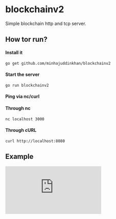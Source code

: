 # blockchainv2


Simple blockchain http and tcp server.

## How tor run?

#### Install it

``` go get github.com/minhajuddinkhan/blockchainv2 ```

#### Start the server 

``` go run blockchainv2 ``` 


#### Ping via nc/curl

#### Through nc

``` nc localhost 3000 ```

#### Through cURL

``` curl http://localhost:8080 ```


## Example

![alt text](https://files.fm/thumb_show.php?i=xh3j5tux&view)
